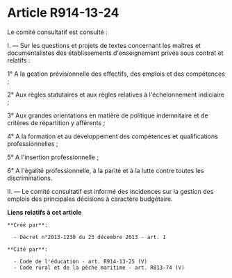 # Article R914-13-24

Le comité consultatif est consulté : 

I. ― Sur les questions et projets de textes concernant les maîtres et documentalistes des établissements d'enseignement
privés sous contrat et relatifs : 

1° A la gestion prévisionnelle des effectifs, des emplois et des compétences ; 

2° Aux règles statutaires et aux règles relatives à l'échelonnement indiciaire ; 

3° Aux grandes orientations en matière de politique indemnitaire et de critères de répartition y afférents ; 

4° A la formation et au développement des compétences et qualifications professionnelles ; 

5° A l'insertion professionnelle ; 

6° A l'égalité professionnelle, à la parité et à la lutte contre toutes les discriminations. 

II. ― Le comité consultatif est informé des incidences sur la gestion des emplois des principales décisions à caractère
budgétaire.

**Liens relatifs à cet article**

	**Créé par**:

	  - Décret n°2013-1230 du 23 décembre 2013 - art. 1

	**Cité par**:

	  - Code de l'éducation - art. R914-13-25 (V)
	  - Code rural et de la pêche maritime - art. R813-74 (V)
